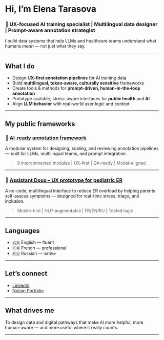 # Hi, I’m Elena Tarasova

### 🤖 UX-focused AI training specialist | Multilingual data designer | Prompt-aware annotation strategist

I build data systems that help LLMs and healthcare teams understand what humans *mean* — not just what they say.

---

## What I do

- Design **UX-first annotation pipelines** for AI training data  
- Build **multilingual, token-aware, culturally sensitive** frameworks  
- Create tools & methods for **prompt-driven, human-in-the-loop annotation**  
- Prototype scalable, stress-aware interfaces for **public health** and **AI**  
- Align **LLM behavior** with real-world user logic and context

---

## My public frameworks

### 🔹 [AI-ready annotation framework](https://github.com/Tarasova-AI/AI-annotation-framework)  
A modular system for designing, scaling, and reviewing annotation pipelines — built for LLMs, multilingual teams, and prompt integration.

> 8 interconnected modules | UX-first | QA-ready | Model-aligned

---

### 🔹 [Assistant Doux – UX prototype for pediatric ER](https://github.com/Tarasova-AI/Assistant-Doux-UX)  
A no-code, multilingual interface to reduce ER overload by helping parents self-assess symptoms — designed for real-time stress, triage, and inclusion.

> Mobile-first | NLP-augmentable | FR/EN/RU | Tested logic

---

## Languages

- 🇬🇧 English — fluent  
- 🇫🇷 French — professional  
- 🇷🇺 Russian — native  

---

## Let’s connect

-  [LinkedIn](https://www.linkedin.com/in/elena-tarasova-452b47b1/)  
-  [Notion Portfolio](https://typhoon-twilight-962.notion.site/Elena-Tarasova-Personal-Portfolio-15fe1e1b441280d08d1cc2c91c86c750?pvs=73)

---

## What drives me

To design data and digital pathways that make AI more helpful, more human-aware — and more useful where it really counts.

---
